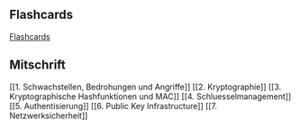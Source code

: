 ## Flashcards
[Flashcards](https://ankiweb.net/shared/info/1588050330)
## Mitschrift
[[1. Schwachstellen, Bedrohungen und Angriffe]]
[[2. Kryptographie]]
[[3. Kryptographische Hashfunktionen und MAC]]
[[4. Schluesselmanagement]]
[[5. Authentisierung]]
[[6. Public Key Infrastructure]]
[[7. Netzwerksicherheit]]
